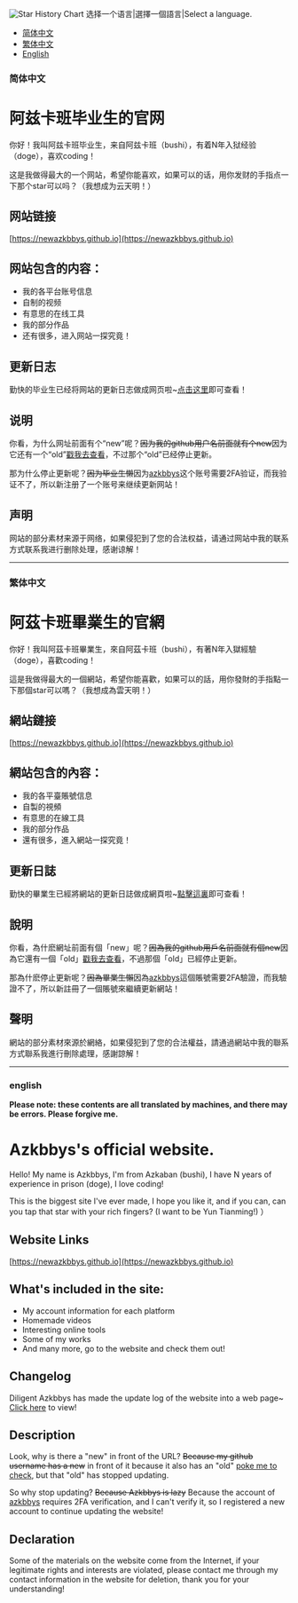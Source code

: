![Star History Chart](https://api.star-history.com/svg?repos=newazkbbys/newazkbbys.github.io&type=Date)
选择一个语言|選擇一個語言|Select a language.
- [简体中文](#简体中文)
- [繁体中文](#繁体中文)
- [English](#english)
### 简体中文

# 阿兹卡班毕业生的官网

你好！我叫阿兹卡班毕业生，来自阿兹卡班（bushi），有着N年入狱经验（doge），喜欢coding！

这是我做得最大的一个网站，希望你能喜欢，如果可以的话，用你发财的手指点一下那个star可以吗？（我想成为云天明！）

## 网站链接

[https://newazkbbys.github.io](https://newazkbbys.github.io)

## 网站包含的内容：

- 我的各平台账号信息
- 自制的视频
- 有意思的在线工具
- 我的部分作品
- 还有很多，进入网站一探究竟！

## 更新日志

勤快的毕业生已经将网站的更新日志做成网页啦~[点击这里](https://newazkbbys.github.io/update_log.html)即可查看！

## 说明

你看，为什么网址前面有个“new”呢？~~因为我的github用户名前面就有个new~~因为它还有一个“old”[戳我去查看](https://azkbbys.github.io)，不过那个“old”已经停止更新。

那为什么停止更新呢？~~因为毕业生懒~~因为[azkbbys](https://github.com/azkbbys)这个账号需要2FA验证，而我验证不了，所以新注册了一个账号来继续更新网站！

## 声明

网站的部分素材来源于网络，如果侵犯到了您的合法权益，请通过网站中我的联系方式联系我进行删除处理，感谢谅解！

---

### 繁体中文

# 阿茲卡班畢業生的官網

你好！我叫阿茲卡班畢業生，來自阿茲卡班（bushi），有著N年入獄經驗（doge），喜歡coding！

這是我做得最大的一個網站，希望你能喜歡，如果可以的話，用你發財的手指點一下那個star可以嗎？（我想成為雲天明！）

## 網站鏈接

[https://newazkbbys.github.io](https://newazkbbys.github.io)

## 網站包含的內容：

- 我的各平臺賬號信息
- 自製的視頻
- 有意思的在線工具
- 我的部分作品
- 還有很多，進入網站一探究竟！

## 更新日誌

勤快的畢業生已經將網站的更新日誌做成網頁啦~[點擊這裏](https://newazkbbys.github.io/update_log.html)即可查看！

## 說明

你看，為什麽網址前面有個「new」呢？~~因為我的github用戶名前面就有個new~~因為它還有一個「old」[戳我去查看](https://azkbbys.github.io)，不過那個「old」已經停止更新。

那為什麽停止更新呢？~~因為畢業生懶~~因為[azkbbys](https://github.com/azkbbys)這個賬號需要2FA驗證，而我驗證不了，所以新註冊了一個賬號來繼續更新網站！

## 聲明

網站的部分素材來源於網絡，如果侵犯到了您的合法權益，請通過網站中我的聯系方式聯系我進行刪除處理，感謝諒解！

---

### english

**Please note: these contents are all translated by machines, and there may be errors. Please forgive me.**

# Azkbbys's official website.

Hello! My name is Azkbbys, I'm from Azkaban (bushi), I have N years of experience in prison (doge), I love coding!

This is the biggest site I've ever made, I hope you like it, and if you can, can you tap that star with your rich fingers? (I want to be Yun Tianming!) ）

## Website Links

[https://newazkbbys.github.io](https://newazkbbys.github.io)

## What's included in the site:

- My account information for each platform
- Homemade videos
- Interesting online tools
- Some of my works
- And many more, go to the website and check them out!

## Changelog

Diligent Azkbbys has made the update log of the website into a web page~ [Click here](https://newazkbbys.github.io/update_log.html) to view!

## Description

Look, why is there a "new" in front of the URL? ~~Because my github username has a new~~ in front of it because it also has an "old" [poke me to check](https://azkbbys.github.io), but that "old" has stopped updating.

So why stop updating? ~~Because Azkbbys is lazy~~ Because the account of [azkbbys](https://github.com/azkbbys) requires 2FA verification, and I can't verify it, so I registered a new account to continue updating the website!

## Declaration

Some of the materials on the website come from the Internet, if your legitimate rights and interests are violated, please contact me through my contact information in the website for deletion, thank you for your understanding!
